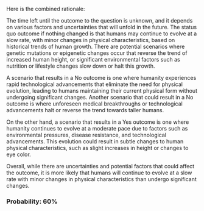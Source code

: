 Here is the combined rationale:

The time left until the outcome to the question is unknown, and it depends on various factors and uncertainties that will unfold in the future. The status quo outcome if nothing changed is that humans may continue to evolve at a slow rate, with minor changes in physical characteristics, based on historical trends of human growth. There are potential scenarios where genetic mutations or epigenetic changes occur that reverse the trend of increased human height, or significant environmental factors such as nutrition or lifestyle changes slow down or halt this growth.

A scenario that results in a No outcome is one where humanity experiences rapid technological advancements that eliminate the need for physical evolution, leading to humans maintaining their current physical form without undergoing significant changes. Another scenario that could result in a No outcome is where unforeseen medical breakthroughs or technological advancements halt or reverse the trend towards taller humans.

On the other hand, a scenario that results in a Yes outcome is one where humanity continues to evolve at a moderate pace due to factors such as environmental pressures, disease resistance, and technological advancements. This evolution could result in subtle changes to human physical characteristics, such as slight increases in height or changes to eye color.

Overall, while there are uncertainties and potential factors that could affect the outcome, it is more likely that humans will continue to evolve at a slow rate with minor changes in physical characteristics than undergo significant changes.

### Probability: 60%